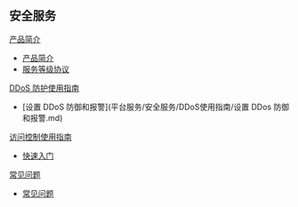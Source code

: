 ## 安全服务

[产品简介]()
 
  * [产品简介](平台服务/安全服务/产品简介/安全服务产品简介.md)
  * [服务等级协议](平台服务/安全服务/产品简介/安全服务服务等级协议（SLA）.md)

[DDoS 防护使用指南]()

  * [设置 DDoS 防御和报警](平台服务/安全服务/DDoS使用指南/设置 DDos 防御和报警.md)


[访问控制使用指南]()
	
  * [快速入门](平台服务/安全服务/访问控制使用指南/访问控制快速入门.md)


[常见问题]()

  * [常见问题](平台服务/安全服务/常见问题/安全服务常见问题.md)
